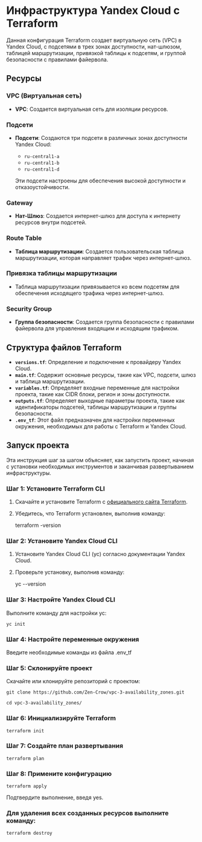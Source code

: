 # Инфраструктура Yandex Cloud с Terraform

Данная конфигурация Terraform создает виртуальную сеть (VPC) в Yandex Cloud, с подсетями в трех зонах доступности, нат-шлюзом, таблицей маршрутизации, привязкой таблицы к подсетям, и группой безопасности с правилами файервола.

## Ресурсы

### VPC (Виртуальная сеть)
- **VPC**: Создается виртуальная сеть для изоляции ресурсов.

### Подсети
- **Подсети**: Создаются три подсети в различных зонах доступности Yandex Cloud:
  - `ru-central1-a`
  - `ru-central1-b`
  - `ru-central1-d`
  
  Эти подсети настроены для обеспечения высокой доступности и отказоустойчивости.

### Gateway
- **Нат-Шлюз**: Создается интернет-шлюз для доступа к интернету ресурсов внутри подсетей.

### Route Table
- **Таблица маршрутизации**: Создается пользовательская таблица маршрутизации, которая направляет трафик через интернет-шлюз.

### Привязка таблицы маршрутизации
- Таблица маршрутизации привязывается ко всем подсетям для обеспечения исходящего трафика через интернет-шлюз.

### Security Group
- **Группа безопасности**: Создается группа безопасности с правилами файервола для управления входящим и исходящим трафиком.

## Структура файлов Terraform

- **`versions.tf`**: Определение и подключение к провайдеру Yandex Cloud.
- **`main.tf`**: Содержит основные ресурсы, такие как VPC, подсети, шлюз и таблица маршрутизации.
- **`variables.tf`**: Определяет входные переменные для настройки проекта, такие как CIDR блоки, регион и зоны доступности.
- **`outputs.tf`**: Определяет выходные параметры проекта, такие как идентификаторы подсетей, таблицы маршрутизации и группы безопасности.
- **`.env_tf`**: Этот файл предназначен для настройки переменных окружения, необходимых для работы с Terraform и Yandex Cloud.


## Запуск проекта
Эта инструкция шаг за шагом объясняет, как запустить проект, начиная с установки необходимых инструментов и заканчивая развертыванием инфраструктуры.

### Шаг 1: Установите Terraform CLI

1. Скачайте и установите Terraform с [официального сайта Terraform](https://www.terraform.io/downloads.html).
2. Убедитесь, что Terraform установлен, выполнив команду:

   terraform -version

### Шаг 2: Установите Yandex Cloud CLI

1. Установите Yandex Cloud CLI (yc) согласно документации Yandex Cloud.
2. Проверьте установку, выполнив команду:

    yc --version

### Шаг 3: Настройте Yandex Cloud CLI

Выполните команду для настройки yc:

    yc init

### Шаг 4: Настройте переменные окружения

Введите необходимые команды из файла .env_tf

### Шаг 5: Склонируйте проект

Скачайте или клонируйте репозиторий с проектом:

    git clone https://github.com/Zen-Crow/vpc-3-availability_zones.git

    cd vpc-3-availability_zones/

### Шаг 6: Инициализируйте Terraform

    terraform init

### Шаг 7: Создайте план развертывания

    terraform plan

### Шаг 8: Примените конфигурацию

    terraform apply

Подтвердите выполнение, введя yes.


### Для удаления всех созданных ресурсов выполните команду:

    terraform destroy



